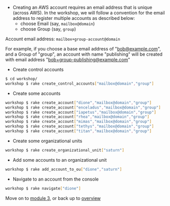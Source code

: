 - Creating an AWS account requires an email address that is unique (across AWS). In the workshop, we will follow a convention for the email address to register multiple accounts as described below:
  - choose Email (say, ```mailbox@domain```)
  - choose Group (say, ```group```)

Account email address: ```mailbox+group-account@domain```

For example, if you choose a base email address of "bob@example.com", and a Group of "group", an account with name "publishing" will be created with email address "bob+group-publishing@example.com"   

- Create control accounts

```bash
$ cd workshop/
workshop $ rake create_control_accounts["mailbox@domain","group"]

```

- Create some accounts

```bash
workshop $ rake create_account["dione","mailbox@domain","group"]
workshop $ rake create_account["enceladus","mailbox@domain","group"]
workshop $ rake create_account["iapetus","mailbox@domain","group"]
workshop $ rake create_account["rhea","mailbox@domain","group"]
workshop $ rake create_account["mimas","mailbox@domain","group"]
workshop $ rake create_account["tethys","mailbox@domain","group"]
workshop $ rake create_account["titan","mailbox@domain","group"]

```

- Create some organizational units

```bash
workshop $ rake create_organizational_unit["saturn"]

```

- Add some accounts to an organizational unit

```bash
workshop $ rake add_account_to_ou["dione","saturn"]

```

- Navigate to an account from the console

```bash
workshop $ rake navigate["dione"]

```

Move on to [module 3](../module_3/steps.md), or back up to [overview](../overview.md)